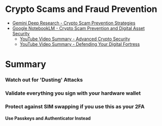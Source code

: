 # Crypto Scams and Fraud Prevention


- [Gemini Deep Research - Crypto Scam Prevention Strategies](https://docs.google.com/document/d/e/2PACX-1vSh5DlAq_cWW3DZPQU0-T9uayN4OIl6mXJBB6UQyH3UvzdR1cnZGnOEDf18HMoojxUJ3qn5qg-Uuwo3/pub)
- [Google NotebookLM - Crypto Scam Prevention and Digital Asset Security](https://notebooklm.google.com/notebook/0c7710c2-ebb5-41f8-a998-6810b46f6712)
    - [YouTube Video Summary - Advanced Crypto Security](https://youtu.be/VtjKpbTjg90?si=vDm7vchGoq337uub)
    - [YouTube Video Summary - Defending Your Digital Fortress](https://youtu.be/7_xM4CsUCCg?si=0Pi9gGsESzgKUQpi)


# Summary

### Watch out for 'Dusting' Attacks

### Validate everything you sign with your hardware wallet

### Protect against SIM swapping if you use this as your 2FA

#### Use Passkeys and Authenticator Instead

